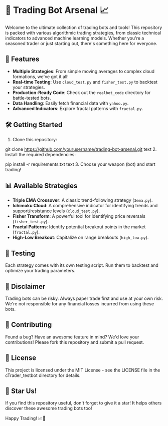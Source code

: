 # 🤖 Trading Bot Arsenal 📈

Welcome to the ultimate collection of trading bots and tools! This repository is packed with various algorithmic trading strategies, from classic technical indicators to advanced machine learning models. Whether you're a seasoned trader or just starting out, there's something here for everyone.

## 🚀 Features

- **Multiple Strategies**: From simple moving averages to complex cloud formations, we've got it all!
- **Real-time Testing**: Use `cloud_test.py` and `fisher_test.py` to backtest your strategies.
- **Production-Ready Code**: Check out the `realbot_code` directory for battle-tested bots.
- **Data Handling**: Easily fetch financial data with `yahoo.py`.
- **Advanced Indicators**: Explore fractal patterns with `fractal.py`.

## 🛠 Getting Started

1. Clone this repository:

git clone https://github.com/yourusername/trading-bot-arsenal.git
text
2. Install the required dependencies:

pip install -r requirements.txt
text
3. Choose your weapon (bot) and start trading!

## 📊 Available Strategies

- **Triple EMA Crossover**: A classic trend-following strategy (`3ema.py`).
- **Ichimoku Cloud**: A comprehensive indicator for identifying trends and support/resistance levels (`cloud_test.py`).
- **Fisher Transform**: A powerful tool for identifying price reversals (`fisher_test.py`).
- **Fractal Patterns**: Identify potential breakout points in the market (`fractal.py`).
- **High-Low Breakout**: Capitalize on range breakouts (`high_low.py`).

## 🧪 Testing

Each strategy comes with its own testing script. Run them to backtest and optimize your trading parameters.

## 🚨 Disclaimer

Trading bots can be risky. Always paper trade first and use at your own risk. We're not responsible for any financial losses incurred from using these bots.

## 🤝 Contributing

Found a bug? Have an awesome feature in mind? We'd love your contributions! Please fork this repository and submit a pull request.

## 📜 License

This project is licensed under the MIT License - see the LICENSE file in the cTrader_testbot directory for details.

## 🌟 Star Us!

If you find this repository useful, don't forget to give it a star! It helps others discover these awesome trading bots too!

Happy Trading! 📈🤑
